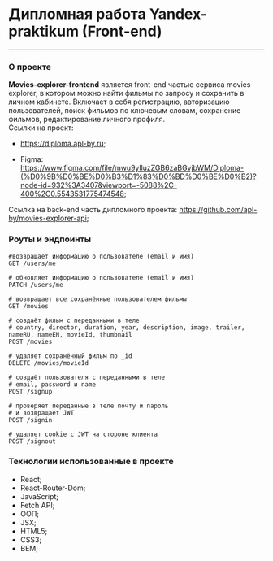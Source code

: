 # Дипломная работа Yandex-praktikum (Front-end)
---
### О проекте
__Movies-explorer-frontend__ является front-end частью cервиса movies-explorer, в котором можно найти фильмы по запросу и сохранить в личном кабинете. Включает в себя регистрацию, авторизацию пользователей, поиск фильмов по ключевым словам, сохранение фильмов, редактирование личного профиля.  
Ссылки на проект:
- https://diploma.apl-by.ru;  

- Figma: https://www.figma.com/file/mwu9ylluzZGB6zaBGvjbWM/Diploma-(%D0%9B%D0%BE%D0%B3%D1%83%D0%BD%D0%BE%D0%B2)?node-id=932%3A3407&viewport=-5088%2C-400%2C0.5543531775474548;   

Ссылка на back-end часть дипломного проекта: https://github.com/apl-by/movies-explorer-api;
 ### Роуты и эндпоинты  
 ```
 #возвращает информацию о пользователе (email и имя)
GET /users/me

# обновляет информацию о пользователе (email и имя)
PATCH /users/me

# возвращает все сохранённые пользователем фильмы
GET /movies

# создаёт фильм с переданными в теле
# country, director, duration, year, description, image, trailer, nameRU, nameEN, movieId, thumbnail 
POST /movies

# удаляет сохранённый фильм по _id
DELETE /movies/movieId  

# создаёт пользователя с переданными в теле
# email, password и name
POST /signup

# проверяет переданные в теле почту и пароль
# и возвращает JWT
POST /signin  

# удаляет cookie c JWT на стороне клиента
POST /signout  
```  

### Технологии использованные в проекте  
- React;
- React-Router-Dom;
- JavaScript;
- Fetch API;
- ООП;
- JSX;
- HTML5;
- CSS3;
- BEM;

